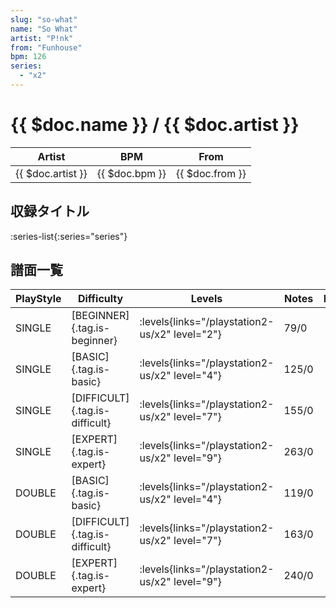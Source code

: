 ```yaml
---
slug: "so-what"
name: "So What"
artist: "P!nk"
from: "Funhouse"
bpm: 126
series:
  - "x2"
---
```


# {{ $doc.name }} / {{ $doc.artist }}

|Artist|BPM|From|
|------|---|----|
|{{ $doc.artist }}|{{ $doc.bpm }}|{{ $doc.from }}|

## 収録タイトル

:series-list{:series="series"}

## 譜面一覧

|PlayStyle|Difficulty|Levels|Notes|Movie|
|---------|----------|------|-----|-----|
|SINGLE|[BEGINNER]{.tag.is-beginner}|<div class="field is-grouped is-grouped-multiline"> :levels{links="/playstation2-us/x2" level="2"}</div>|79/0||
|SINGLE|[BASIC]{.tag.is-basic}|<div class="field is-grouped is-grouped-multiline"> :levels{links="/playstation2-us/x2" level="4"}</div>|125/0||
|SINGLE|[DIFFICULT]{.tag.is-difficult}|<div class="field is-grouped is-grouped-multiline"> :levels{links="/playstation2-us/x2" level="7"}</div>|155/0||
|SINGLE|[EXPERT]{.tag.is-expert}|<div class="field is-grouped is-grouped-multiline"> :levels{links="/playstation2-us/x2" level="9"}</div>|263/0||
|DOUBLE|[BASIC]{.tag.is-basic}|<div class="field is-grouped is-grouped-multiline"> :levels{links="/playstation2-us/x2" level="4"}</div>|119/0||
|DOUBLE|[DIFFICULT]{.tag.is-difficult}|<div class="field is-grouped is-grouped-multiline"> :levels{links="/playstation2-us/x2" level="7"}</div>|163/0||
|DOUBLE|[EXPERT]{.tag.is-expert}|<div class="field is-grouped is-grouped-multiline"> :levels{links="/playstation2-us/x2" level="9"}</div>|240/0||
